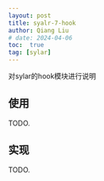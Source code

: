 ```yaml
---
layout: post
title: syalr-7-hook
author: Qiang Liu
# date: 2024-04-06
toc:  true
tag: [sylar]
---
```

对sylar的hook模块进行说明





## 使用

TODO.



## 实现

TODO.
